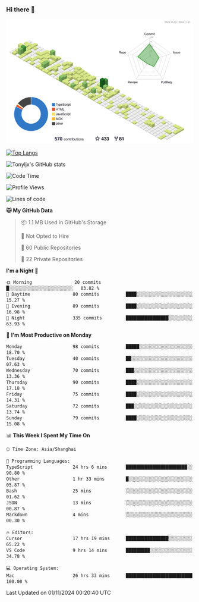 ### Hi there 👋

![](./profile-3d-contrib/profile-green-animate.svg)

 

[![Top Langs](https://github-readme-stats.vercel.app/api/top-langs/?username=tonyljx)](https://github.com/anuraghazra/github-readme-stats)

![Tonyljx's GitHub stats](https://github-readme-stats.vercel.app/api?username=tonyljx&theme=default&show_icons=true)

 

<!--START_SECTION:waka-->
![Code Time](http://img.shields.io/badge/Code%20Time-849%20hrs%2054%20mins-blue)

![Profile Views](http://img.shields.io/badge/Profile%20Views-8-blue)

![Lines of code](https://img.shields.io/badge/From%20Hello%20World%20I%27ve%20Written-642.5%20thousand%20lines%20of%20code-blue)

**🐱 My GitHub Data** 

> 📦 1.1 MB Used in GitHub's Storage 
 > 
> 🚫 Not Opted to Hire
 > 
> 📜 60 Public Repositories 
 > 
> 🔑 22 Private Repositories 
 > 
**I'm a Night 🦉** 

```text
🌞 Morning                20 commits          █░░░░░░░░░░░░░░░░░░░░░░░░   03.82 % 
🌆 Daytime                80 commits          ████░░░░░░░░░░░░░░░░░░░░░   15.27 % 
🌃 Evening                89 commits          ████░░░░░░░░░░░░░░░░░░░░░   16.98 % 
🌙 Night                  335 commits         ████████████████░░░░░░░░░   63.93 % 
```
📅 **I'm Most Productive on Monday** 

```text
Monday                   98 commits          █████░░░░░░░░░░░░░░░░░░░░   18.70 % 
Tuesday                  40 commits          ██░░░░░░░░░░░░░░░░░░░░░░░   07.63 % 
Wednesday                70 commits          ███░░░░░░░░░░░░░░░░░░░░░░   13.36 % 
Thursday                 90 commits          ████░░░░░░░░░░░░░░░░░░░░░   17.18 % 
Friday                   75 commits          ████░░░░░░░░░░░░░░░░░░░░░   14.31 % 
Saturday                 72 commits          ███░░░░░░░░░░░░░░░░░░░░░░   13.74 % 
Sunday                   79 commits          ████░░░░░░░░░░░░░░░░░░░░░   15.08 % 
```


📊 **This Week I Spent My Time On** 

```text
🕑︎ Time Zone: Asia/Shanghai

💬 Programming Languages: 
TypeScript               24 hrs 6 mins       ███████████████████████░░   90.80 % 
Other                    1 hr 33 mins        █░░░░░░░░░░░░░░░░░░░░░░░░   05.87 % 
Bash                     25 mins             ░░░░░░░░░░░░░░░░░░░░░░░░░   01.62 % 
JSON                     13 mins             ░░░░░░░░░░░░░░░░░░░░░░░░░   00.87 % 
Markdown                 4 mins              ░░░░░░░░░░░░░░░░░░░░░░░░░   00.30 % 

🔥 Editors: 
Cursor                   17 hrs 19 mins      ████████████████░░░░░░░░░   65.22 % 
VS Code                  9 hrs 14 mins       █████████░░░░░░░░░░░░░░░░   34.78 % 

💻 Operating System: 
Mac                      26 hrs 33 mins      █████████████████████████   100.00 % 
```


 Last Updated on 01/11/2024 00:20:40 UTC
<!--END_SECTION:waka-->
